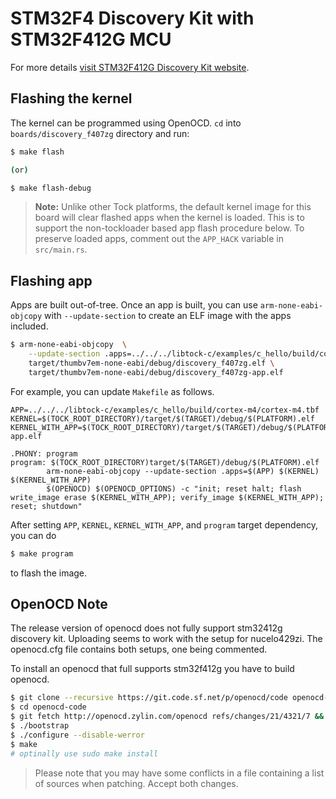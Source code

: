 STM32F4 Discovery Kit with STM32F412G MCU
======================================================

For more details [visit STM32F412G Discovery Kit
website](https://www.st.com/en/microcontrollers-microprocessors/stm32f407zg.html).

## Flashing the kernel

The kernel can be programmed using OpenOCD. `cd` into `boards/discovery_f407zg`
directory and run:

```bash
$ make flash

(or)

$ make flash-debug
```

> **Note:** Unlike other Tock platforms, the default kernel image for this
> board will clear flashed apps when the kernel is loaded. This is to support
> the non-tockloader based app flash procedure below. To preserve loaded apps,
> comment out the `APP_HACK` variable in `src/main.rs`.

## Flashing app

Apps are built out-of-tree. Once an app is built, you can use
`arm-none-eabi-objcopy` with `--update-section` to create an ELF image with the
apps included.

```bash
$ arm-none-eabi-objcopy  \
    --update-section .apps=../../../libtock-c/examples/c_hello/build/cortex-m4/cortex-m4.tbf \
    target/thumbv7em-none-eabi/debug/discovery_f407zg.elf \
    target/thumbv7em-none-eabi/debug/discovery_f407zg-app.elf
```

For example, you can update `Makefile` as follows.

```
APP=../../../libtock-c/examples/c_hello/build/cortex-m4/cortex-m4.tbf
KERNEL=$(TOCK_ROOT_DIRECTORY)/target/$(TARGET)/debug/$(PLATFORM).elf
KERNEL_WITH_APP=$(TOCK_ROOT_DIRECTORY)/target/$(TARGET)/debug/$(PLATFORM)-app.elf

.PHONY: program
program: $(TOCK_ROOT_DIRECTORY)target/$(TARGET)/debug/$(PLATFORM).elf
        arm-none-eabi-objcopy --update-section .apps=$(APP) $(KERNEL) $(KERNEL_WITH_APP)
        $(OPENOCD) $(OPENOCD_OPTIONS) -c "init; reset halt; flash write_image erase $(KERNEL_WITH_APP); verify_image $(KERNEL_WITH_APP); reset; shutdown"
```

After setting `APP`, `KERNEL`, `KERNEL_WITH_APP`, and `program` target
dependency, you can do

```bash
$ make program
```

to flash the image.

## OpenOCD Note
The release version of openocd does not fully support stm32412g discovery kit. Uploading seems to work
with the setup for nucelo429zi. The openocd.cfg file contains both setups, one being commented.

To install an openocd that full supports stm32f412g you have to build openocd.

```bash
$ git clone --recursive https://git.code.sf.net/p/openocd/code openocd-code
$ cd openocd-code
$ git fetch http://openocd.zylin.com/openocd refs/changes/21/4321/7 && git cherry-pick FETCH_HEAD
$ ./bootstrap
$ ./configure --disable-werror
$ make
# optinally use sudo make install
```

> Please note that you may have some conflicts in a file containing a list of 
> sources when patching. Accept both changes.